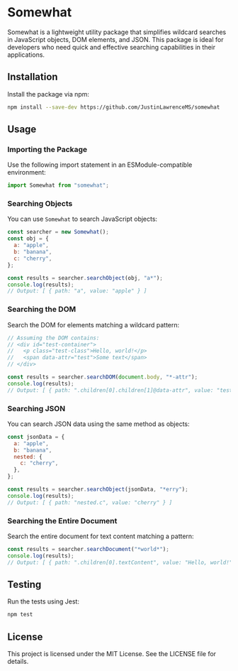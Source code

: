 # Somewhat

Somewhat is a lightweight utility package that simplifies wildcard searches in JavaScript objects, DOM elements, and JSON. This package is ideal for developers who need quick and effective searching capabilities in their applications.

## Installation

Install the package via npm:

```bash
npm install --save-dev https://github.com/JustinLawrenceMS/somewhat 
```

## Usage

### Importing the Package

Use the following import statement in an ESModule-compatible environment:

```javascript
import Somewhat from "somewhat";
```

### Searching Objects

You can use `Somewhat` to search JavaScript objects:

```javascript
const searcher = new Somewhat();
const obj = {
  a: "apple",
  b: "banana",
  c: "cherry",
};

const results = searcher.searchObject(obj, "a*");
console.log(results);
// Output: [ { path: "a", value: "apple" } ]
```

### Searching the DOM

Search the DOM for elements matching a wildcard pattern:

```javascript
// Assuming the DOM contains:
// <div id="test-container">
//   <p class="test-class">Hello, world!</p>
//   <span data-attr="test">Some text</span>
// </div>

const results = searcher.searchDOM(document.body, "*-attr");
console.log(results);
// Output: [ { path: ".children[0].children[1]@data-attr", value: "test" } ]
```

### Searching JSON

You can search JSON data using the same method as objects:

```javascript
const jsonData = {
  a: "apple",
  b: "banana",
  nested: {
    c: "cherry",
  },
};

const results = searcher.searchObject(jsonData, "*erry");
console.log(results);
// Output: [ { path: "nested.c", value: "cherry" } ]
```

### Searching the Entire Document

Search the entire document for text content matching a pattern:

```javascript
const results = searcher.searchDocument("*world*");
console.log(results);
// Output: [ { path: ".children[0].textContent", value: "Hello, world!" } ]
```

## Testing

Run the tests using Jest:

```bash
npm test
```

## License

This project is licensed under the MIT License. See the LICENSE file for details.

